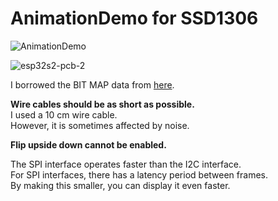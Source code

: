 # AnimationDemo for SSD1306

![AnimationDemo](https://user-images.githubusercontent.com/6020549/165405896-e37ff7f1-f118-4090-95e9-6f940989c6a4.JPG)

![esp32s2-pcb-2](https://github.com/nopnop2002/esp-idf-ssd1306/assets/6020549/546f0fe8-c565-4b58-8edf-6f9a644f0f5f)

I borrowed the BIT MAP data from [here](https://www.mischianti.org/2021/07/14/ssd1306-oled-display-draw-images-splash-and-animations-2/).   

__Wire cables should be as short as possible.__   
I used a 10 cm wire cable.   
However, it is sometimes affected by noise.   

__Flip upside down cannot be enabled.__   

The SPI interface operates faster than the I2C interface.   
For SPI interfaces, there has a latency period between frames.   
By making this smaller, you can display it even faster.   

